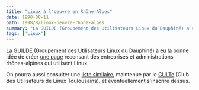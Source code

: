 ```yaml
---
title: "Linux à l'oeuvre en Rhône-Alpes"
date: 1998-08-11
path: 1998/8/linux-oeuvre-rhone-alpes
summary: "La GUILDE (Groupement des Utilisateurs Linux du Dauphiné) a eu la bonne idée de créer une page recensant des entreprises et administrations rhônes-alpines qui utilisent Linux."
tags: ['Linux']
---
```


<P>
La <A HREF="http://www.guilde.asso.fr/">GUILDE</A> (Groupement
des Utilisateurs Linux du Dauphiné) a eu la bonne idée de créer <A HREF="http://www.guilde.asso.fr/guilde/exemples.html">une page</A>
recensant des entreprises et administrations rhônes-alpines qui utilisent
Linux.
</P>

<P>
On pourra aussi consulter une <A HREF="http://savage.iut-blagnac.fr/flap/recensement/liste_linux.sql">liste
similaire</A>, maintenue par le <A HREF="http://savage.iut-blagnac.fr/">CULTe</A> (Club des Utilisateurs
de Linux Toulousains), et éventuellement s'inscrire dessus.
</P>


